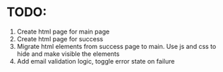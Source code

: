# TODO:

1. Create html page for main page
2. Create html page for success
3. Migrate html elements from success page to main. Use js and css to hide and make visible the elements
4. Add email validation logic, toggle error state on failure
